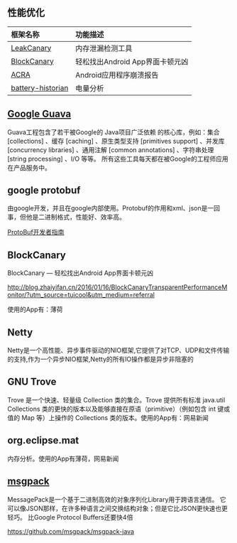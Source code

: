 ## **性能优化**

| 框架名称                                     | 功能描述                  |
| :--------------------------------------- | :-------------------- |
| [LeakCanary](https://github.com/square/leakcanary) | 内存泄漏检测工具              |
| [BlockCanary](http://blog.zhaiyifan.cn/2016/01/16/BlockCanaryTransparentPerformanceMonitor/?utm_source=tuicool&utm_medium=referral) | 轻松找出Android App界面卡顿元凶 |
| [ACRA](https://github.com/ACRA/acra)     | Android应用程序崩溃报告       |
| [battery-historian](https://github.com/google/battery-historian) | 电量分析                  |

## [Google Guava](https://github.com/google/guava)

Guava工程包含了若干被Google的 Java项目广泛依赖 的核心库，例如：集合 [collections] 、缓存 [caching] 、原生类型支持 [primitives support] 、并发库 [concurrency libraries] 、通用注解 [common annotations] 、字符串处理 [string processing] 、I/O 等等。 所有这些工具每天都在被Google的工程师应用在产品服务中。

## google protobuf

由google开发，并且在google内部使用。Protobuf的作用和xml、json是一回事，但他是二进制格式，性能好、效率高。

[ProtoBuf开发者指南](http://www.cppblog.com/woaidongmao/archive/2009/06/23/88391.html)

## BlockCanary
BlockCanary — 轻松找出Android App界面卡顿元凶

http://blog.zhaiyifan.cn/2016/01/16/BlockCanaryTransparentPerformanceMonitor/?utm_source=tuicool&utm_medium=referral

使用的App有：薄荷

## Netty

Netty是一个高性能、异步事件驱动的NIO框架,它提供了对TCP、UDP和文件传输的支持,作为一个异步NIO框架,Netty的所有IO操作都是异步非阻塞的

## GNU Trove
Trove 是一个快速、轻量级 Collection 类的集合。Trove 提供所有标准 java.util Collections 类的更快的版本以及能够直接在原语（primitive）（例如包含 int 键或值的 Map 等）上操作的 Collections 类的版本。使用的App有：网易新闻

## org.eclipse.mat
内存分析。使用的App有薄荷，网易新闻

## [**msgpack**](http://msgpack.org/)

MessagePack是一个基于二进制高效的对象序列化Library用于跨语言通信。
它可以像JSON那样，在许多种语言之间交换结构对象；但是它比JSON更快速也更轻巧。 比Google Protocol Buffers还要快4倍

https://github.com/msgpack/msgpack-java
